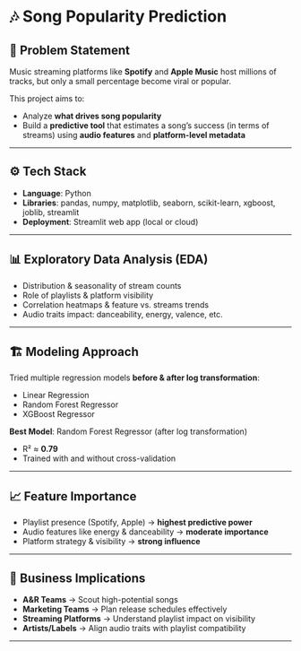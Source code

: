 # 🎶 Song Popularity Prediction  

## 🧠 Problem Statement  
Music streaming platforms like **Spotify** and **Apple Music** host millions of tracks, but only a small percentage become viral or popular.  

This project aims to:  
- Analyze **what drives song popularity**  
- Build a **predictive tool** that estimates a song’s success (in terms of streams) using **audio features** and **platform-level metadata**  

---

## ⚙️ Tech Stack  
- **Language**: Python  
- **Libraries**: pandas, numpy, matplotlib, seaborn, scikit-learn, xgboost, joblib, streamlit  
- **Deployment**: Streamlit web app (local or cloud)  

---

## 📊 Exploratory Data Analysis (EDA)  
- Distribution & seasonality of stream counts  
- Role of playlists & platform visibility  
- Correlation heatmaps & feature vs. streams trends  
- Audio traits impact: danceability, energy, valence, etc.  

---

## 🏗️ Modeling Approach  
Tried multiple regression models **before & after log transformation**:  
- Linear Regression  
- Random Forest Regressor  
- XGBoost Regressor  

**Best Model**: Random Forest Regressor (after log transformation)  
- R² ≈ **0.79**  
- Trained with and without cross-validation  

---

## 📈 Feature Importance  
- Playlist presence (Spotify, Apple) → **highest predictive power**  
- Audio features like energy & danceability → **moderate importance**  
- Platform strategy & visibility → **strong influence**  

---

## 💼 Business Implications  
- **A&R Teams** → Scout high-potential songs  
- **Marketing Teams** → Plan release schedules effectively  
- **Streaming Platforms** → Understand playlist impact on visibility  
- **Artists/Labels** → Align audio traits with playlist compatibility  

---


